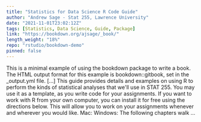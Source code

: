 ```yaml
---
title: "Statistics for Data Science R Code Guide"
author: "Andrew Sage - Stat 255, Lawrence University"
date: "2021-11-01T23:02:12Z"
tags: [Statistics, Data Science, Guide, Package]
link: "https://bookdown.org/ajsage/_book/"
length_weight: "18%"
repo: "rstudio/bookdown-demo"
pinned: false
---
```


This is a minimal example of using the bookdown package to write a book. The HTML output format for this example is bookdown::gitbook, set in the _output.yml file. [...] This guide provides details and examples on using R to perform the kinds of statistical analyses that we'll use in STAT 255. You may use it as a template, as you write code for your assignments. If you want to work with R from your own computer, you can install it for free using the directions below. This will allow you to work on your assignments whenever and wherever you would like. Mac: Windows: The following chapters walk  ...
